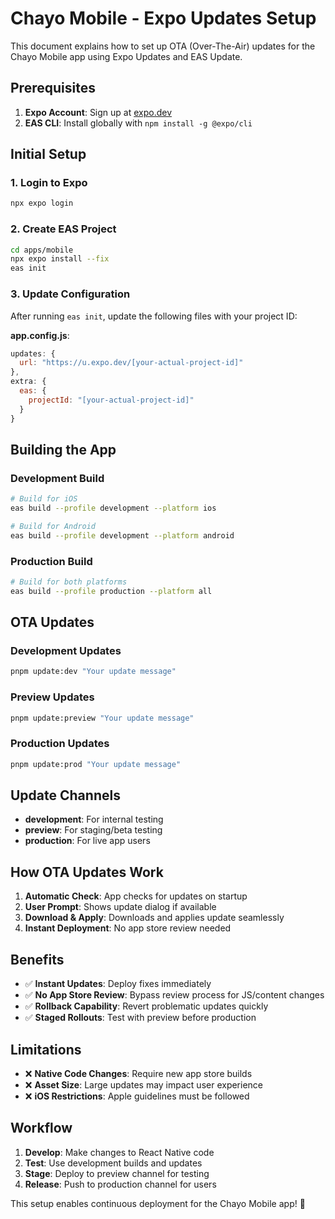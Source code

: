 # Chayo Mobile - Expo Updates Setup

This document explains how to set up OTA (Over-The-Air) updates for the Chayo Mobile app using Expo Updates and EAS Update.

## Prerequisites

1. **Expo Account**: Sign up at [expo.dev](https://expo.dev)
2. **EAS CLI**: Install globally with `npm install -g @expo/cli`

## Initial Setup

### 1. Login to Expo
```bash
npx expo login
```

### 2. Create EAS Project
```bash
cd apps/mobile
npx expo install --fix
eas init
```

### 3. Update Configuration
After running `eas init`, update the following files with your project ID:

**app.config.js**:
```javascript
updates: {
  url: "https://u.expo.dev/[your-actual-project-id]"
},
extra: {
  eas: {
    projectId: "[your-actual-project-id]"
  }
}
```

## Building the App

### Development Build
```bash
# Build for iOS
eas build --profile development --platform ios

# Build for Android  
eas build --profile development --platform android
```

### Production Build
```bash
# Build for both platforms
eas build --profile production --platform all
```

## OTA Updates

### Development Updates
```bash
pnpm update:dev "Your update message"
```

### Preview Updates
```bash
pnpm update:preview "Your update message"
```

### Production Updates
```bash
pnpm update:prod "Your update message"
```

## Update Channels

- **development**: For internal testing
- **preview**: For staging/beta testing
- **production**: For live app users

## How OTA Updates Work

1. **Automatic Check**: App checks for updates on startup
2. **User Prompt**: Shows update dialog if available
3. **Download & Apply**: Downloads and applies update seamlessly
4. **Instant Deployment**: No app store review needed

## Benefits

- ✅ **Instant Updates**: Deploy fixes immediately
- ✅ **No App Store Review**: Bypass review process for JS/content changes
- ✅ **Rollback Capability**: Revert problematic updates quickly
- ✅ **Staged Rollouts**: Test with preview before production

## Limitations

- ❌ **Native Code Changes**: Require new app store builds
- ❌ **Asset Size**: Large updates may impact user experience
- ❌ **iOS Restrictions**: Apple guidelines must be followed

## Workflow

1. **Develop**: Make changes to React Native code
2. **Test**: Use development builds and updates
3. **Stage**: Deploy to preview channel for testing
4. **Release**: Push to production channel for users

This setup enables continuous deployment for the Chayo Mobile app! 🚀